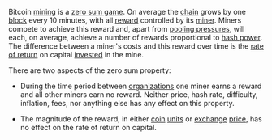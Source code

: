 Bitcoin [mining](Glossary#mine) is a [zero sum game](https://en.wikipedia.org/wiki/Zero-sum_game). On average the [chain](Glossary#chain) grows by one [block](Glossary#block) every 10 minutes, with all [reward](Glossary#reward) controlled by its [miner](Glossary#miner). Miners compete to achieve this reward and, apart from [pooling pressures](Pooling-Pressure-Risk), will each, on average, achieve a number of rewards proportional to [hash power](Glossary#hash-power). The difference between a miner's costs and this reward over time is the [rate of return](Glossary#interest) on capital [invested](Glossary#lend) in the mine.

There are two aspects of the zero sum property:

* During the time period between [organizations](Glossary#organization) one miner earns a reward and all other miners earn no reward. Neither price, hash rate, difficulty, inflation, fees, nor anything else has any effect on this property.

* The magnitude of the reward, in either [coin](Glossary#coin) [units](Glossary#unit) or [exchange](Glossary#exchange) [price](Glossary#price), has no effect on the rate of return on capital.